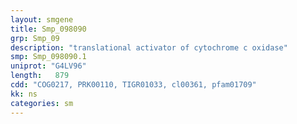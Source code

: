 ```yaml
---
layout: smgene
title: Smp_098090
grp: Smp_09
description: "translational activator of cytochrome c oxidase"
smp: Smp_098090.1
uniprot: "G4LV96"
length:   879
cdd: "COG0217, PRK00110, TIGR01033, cl00361, pfam01709"
kk: ns
categories: sm
---
```

